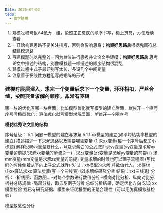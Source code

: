 ```yaml
---
Date: 2025-09-03
tags:
  - 数学建模
---
```

1. 建模过程两张A4纸为一组，按照正正反反的顺序书写，标上页码，方便后续查看
2. 一开始构建思路不要关注排版，否则会影响思路；**构建好思路后**根据鬼画符总结建模思路
3. 写建模题时以完整的一问为单位进行思考并让论文手建模；**构建好思路后** 思考论文中描述的结构，别像模拟题一样描述的顺序结构很混乱
4. 建模过程中式子最好别写太长，多设几个中间变量
5. 注意善于把线性方程组写成矩阵的形式

### 建模时层层深入，求完一个变量后求下一个变量，环环相扣，严丝合缝，按照变量求解的顺序，非常有逻辑

哪一块的优化写哪一块后面，比如模型优化就写模型的建立后面，单独开一个括号序号写模型优化；算法优化就写模型求解后面，单独开一个圈序号



**模仿优秀论文里的结构**

序号层级：
5.1: 问题一模型的建立与求解
	5.1.1:xx模型的建立(如平均热功率模型的建立)
	描述描述一下求解思路以及需要哪些变量
		(1)求xx变量(每一个序号后都加小标题)
		解释说明xx变量是什么，以及求解它的公式
			圈1:求yy变量(yy变量是求解xx变量的前提/求解xx变量的步骤之一)
				· 求zz变量(zz变量是求解yy变量的前提)
					i) 求mm变量(mm变量是求解zz变量的前提)
		变量求解的时候也可以画子流程图
		(写代码的时候倒着从下向上写公式就行)
	5.1.2：xx模型的求解
	将数值代入，求得xx
		 (1)xx算法求xx
		 算法步骤(写一个三线表)
		 (2)求解结果及分析
			结果：xx(三线表)
			分析：
				-折线图、函数图...
				-对每个参数进行数值分析
				-横向对比分析、纵向对比分析并总结规律
				-局部分析，取典型例子分析
				总结分析结果，确定优化方向
	5.1.3 xx模型检验
		找已有研究证据、模型来证明模型的正确合理性（可以用仿真模拟器检验）
			





模型敏感性分析